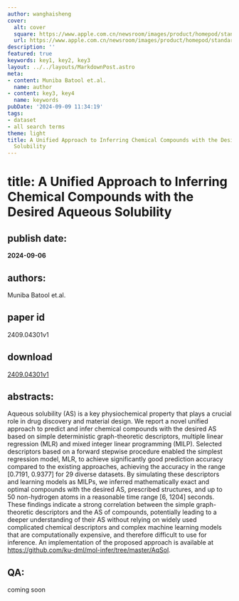 ```yaml
---
author: wanghaisheng
cover:
  alt: cover
  square: https://www.apple.com.cn/newsroom/images/product/homepod/standard/Apple-HomePod-hero-230118_big.jpg.large_2x.jpg
  url: https://www.apple.com.cn/newsroom/images/product/homepod/standard/Apple-HomePod-hero-230118_big.jpg.large_2x.jpg
description: ''
featured: true
keywords: key1, key2, key3
layout: ../../layouts/MarkdownPost.astro
meta:
- content: Muniba Batool et.al.
  name: author
- content: key3, key4
  name: keywords
pubDate: '2024-09-09 11:34:19'
tags:
- dataset
- all search terms
theme: light
title: A Unified Approach to Inferring Chemical Compounds with the Desired Aqueous
  Solubility
---
```


# title: A Unified Approach to Inferring Chemical Compounds with the Desired Aqueous Solubility 
## publish date: 
**2024-09-06** 
## authors: 
  Muniba Batool et.al. 
## paper id
2409.04301v1
## download
[2409.04301v1](http://arxiv.org/abs/2409.04301v1)
## abstracts:
Aqueous solubility (AS) is a key physiochemical property that plays a crucial role in drug discovery and material design. We report a novel unified approach to predict and infer chemical compounds with the desired AS based on simple deterministic graph-theoretic descriptors, multiple linear regression (MLR) and mixed integer linear programming (MILP). Selected descriptors based on a forward stepwise procedure enabled the simplest regression model, MLR, to achieve significantly good prediction accuracy compared to the existing approaches, achieving the accuracy in the range [0.7191, 0.9377] for 29 diverse datasets. By simulating these descriptors and learning models as MILPs, we inferred mathematically exact and optimal compounds with the desired AS, prescribed structures, and up to 50 non-hydrogen atoms in a reasonable time range [6, 1204] seconds. These findings indicate a strong correlation between the simple graph-theoretic descriptors and the AS of compounds, potentially leading to a deeper understanding of their AS without relying on widely used complicated chemical descriptors and complex machine learning models that are computationally expensive, and therefore difficult to use for inference. An implementation of the proposed approach is available at https://github.com/ku-dml/mol-infer/tree/master/AqSol.
## QA:
coming soon
